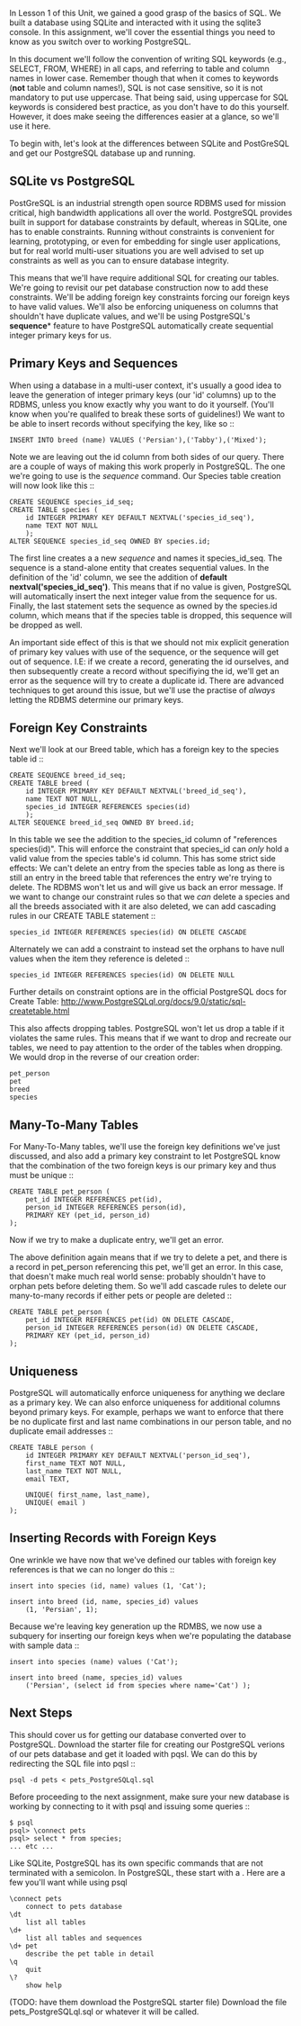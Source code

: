 <!-- 
name: Working with PostgreSQL
author: Iain Duncan
type: content
time:
 -->
In Lesson 1 of this Unit, we gained a good grasp of the basics of SQL. We built a database using SQLite and interacted with it using the sqlite3 console. In this assignment, we'll cover the essential things you need to know as you switch over to working PostgreSQL. 

In this document we'll follow the convention of writing SQL keywords (e.g., SELECT, FROM, WHERE) in all caps, and referring to table and column names in lower case. Remember though that when it comes to keywords (**not** table and column names!), SQL is not case sensitive, so it is not mandatory to put use uppercase. That being said, using uppercase for SQL keywords is considered best practice, as  you don't have to do this yourself. 
However, it does make seeing the differences easier at a glance, so we'll use
it here. 

To begin with, let's look at the differences between SQLite and PostGreSQL and
get our PostgreSQL database up and running. 



SQLite vs PostgreSQL
--------------------

PostGreSQL is an industrial strength open source RDBMS used for mission critical, high bandwidth applications all over the world. PostgreSQL provides built in support for database constraints by default, whereas in SQLite, one has to enable constraints. Running without constraints is convenient for learning, prototyping,
or even for embedding for
single user applications, but for real world multi-user situations you are 
well advised to set up constraints as well as you can to ensure database integrity.

This means that we'll have require additional SQL for creating our tables. We're
going to revisit our pet database construction now to add these constraints.
We'll be adding foreign key constraints forcing our foreign keys to have valid
values. We'll also be enforcing uniqueness on columns that shouldn't have
duplicate values, and we'll be using PostgreSQL's **sequence*** feature to
have PostgreSQL automatically create sequential integer primary keys for us.


Primary Keys and Sequences
--------------------------
When using a database in a multi-user context, it's usually a good idea to
leave the generation of integer primary keys (our 'id' columns) up to the 
RDBMS, unless you know exactly why you want to do it yourself. (You'll
know when you're qualifed to break these sorts of guidelines!)
We want to be able to insert records without specifying the key, like so ::

    INSERT INTO breed (name) VALUES ('Persian'),('Tabby'),('Mixed');

Note we are leaving out the id column from both sides of our query. There
are a couple of ways of making this work properly in PostgreSQL. The one
we're going to use is the *sequence* command. Our Species table creation will
now look like this ::

    CREATE SEQUENCE species_id_seq;
    CREATE TABLE species (
        id INTEGER PRIMARY KEY DEFAULT NEXTVAL('species_id_seq'),
        name TEXT NOT NULL
        );
    ALTER SEQUENCE species_id_seq OWNED BY species.id;

The first line creates a a new *sequence* and names it species_id_seq.
The sequence is a stand-alone entity that creates sequential values.
In the definition of the 'id' column, we see the addition of 
**default nextval('species_id_seq')**. This means that if no value is 
given, PostgreSQL will automatically insert the next integer value from
the sequence for us. Finally, the last statement sets the sequence
as owned by the species.id column, which means that if the
species table is dropped, this sequence will be dropped as well. 

An important side effect of this is that we should not mix explicit
generation of primary key values with use of the sequence, or the sequence will
get out of sequence. I.E: if we create a record, generating the id
ourselves, and then subsequently create a record without specifiying 
the id, we'll get an error as the sequence will try to create a duplicate
id. There are advanced techniques to get around this issue, but
we'll use the practise of *always* letting the RDBMS determine
our primary keys.


Foreign Key Constraints
-----------------------
Next we'll look at our Breed table, which has a foreign key to the
species table id :: 

    CREATE SEQUENCE breed_id_seq;
    CREATE TABLE breed (
        id INTEGER PRIMARY KEY DEFAULT NEXTVAL('breed_id_seq'),
        name TEXT NOT NULL,
        species_id INTEGER REFERENCES species(id)
        );
    ALTER SEQUENCE breed_id_seq OWNED BY breed.id;

In this table we see the addition to the species_id column of 
"references species(id)". This will enforce the constraint
that species_id can *only* hold a valid value from the species table's
id column.
This has some strict side effects: We can't delete an entry from the species
table as long as there is still an entry in the breed table that references
the entry we're trying to delete. The RDBMS won't let us and will 
give us back an error message. If we want to change our constraint
rules so that we *can* delete a species and all the breeds associated
with it are also deleted, we can add cascading rules in our CREATE
TABLE statement ::

    species_id INTEGER REFERENCES species(id) ON DELETE CASCADE

Alternately we can add a constraint to instead set the orphans
to have null values when the item they reference is deleted ::

    species_id INTEGER REFERENCES species(id) ON DELETE NULL

Further details on constraint options are in the official
PostgreSQL docs for Create Table: 
http://www.PostgreSQLql.org/docs/9.0/static/sql-createtable.html

This also affects dropping tables. PostgreSQL won't let us 
drop a table if it violates the same rules. This means that
if we want to drop and recreate our tables, we need to pay attention
to the order of the tables when dropping. We would drop
in the reverse of our creation order:
    
    pet_person
    pet 
    breed
    species


Many-To-Many Tables
-------------------
For Many-To-Many tables, we'll use the foreign key definitions
we've just discussed, and also add a primary key constraint
to let PostgreSQL know that the combination of the two foreign
keys is our primary key and thus must be unique ::

    CREATE TABLE pet_person (
        pet_id INTEGER REFERENCES pet(id),
        person_id INTEGER REFERENCES person(id),
        PRIMARY KEY (pet_id, person_id)
    );

Now if we try to make a duplicate entry, we'll get an error.

The above definition again means that if we try to delete
a pet, and there is a record in pet_person referencing this
pet, we'll get an error. In this case, that doesn't make much 
real world sense: probably shouldn't have to orphan pets before
deleting them. So we'll add cascade rules to delete our many-to-many 
records if either pets or people are deleted ::

    CREATE TABLE pet_person (
        pet_id INTEGER REFERENCES pet(id) ON DELETE CASCADE,
        person_id INTEGER REFERENCES person(id) ON DELETE CASCADE,
        PRIMARY KEY (pet_id, person_id)
    );


Uniqueness
----------
PostgreSQL will automatically enforce uniqueness for anything
we declare as a primary key. We can also enforce uniqueness
for additional columns beyond primary keys. For example, perhaps we want to 
enforce that there be no duplicate first and last name combinations
in our person table, and no duplicate email addresses ::

    CREATE TABLE person (
        id INTEGER PRIMARY KEY DEFAULT NEXTVAL('person_id_seq'),
        first_name TEXT NOT NULL,
        last_name TEXT NOT NULL,
        email TEXT,
        
        UNIQUE( first_name, last_name),
        UNIQUE( email )
    );


Inserting Records with Foreign Keys
-----------------------------------

One wrinkle we have now that we've defined our tables with
foreign key references is that we can no longer do this ::

    insert into species (id, name) values (1, 'Cat');

    insert into breed (id, name, species_id) values
        (1, 'Persian', 1);

Because we're leaving key generation up the RDMBS, we now
use a subquery for inserting our foreign keys when we're
populating the database with sample data ::

    insert into species (name) values ('Cat');

    insert into breed (name, species_id) values 
        ('Persian', (select id from species where name='Cat') );


Next Steps
----------
This should cover us for getting our database converted over
to PostgreSQL. Download the starter file for
creating our PostgreSQL verions of our pets database and
get it loaded with pqsl. We can do this by redirecting the SQL file
into pqsl ::

    psql -d pets < pets_PostgreSQLql.sql

Before proceeding to the next assignment, make sure your
new database is working by connecting to it with psql and
issuing some queries :: 

    $ psql
    psql> \connect pets
    psql> select * from species;
    ... etc ...

Like SQLite, PostgreSQL has its own specific commands that
are not terminated with a semicolon. In PostgreSQL, these
start with a \. Here are a few you'll want while using psql

    \connect pets
        connect to pets database
    \dt
        list all tables
    \d+
        list all tables and sequences
    \d+ pet 
        describe the pet table in detail
    \q
        quit
    \?      
        show help
     

(TODO: have them download the PostgreSQL starter file)
Download the file pets_PostgreSQLql.sql or whatever it will
be called.
